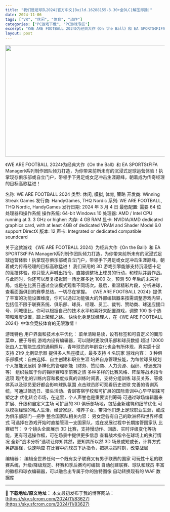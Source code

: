 ```yaml
---
title: "我们是足球队2024|官方中文|Build.16288155-3.30+全DLC|解压即撸|"
date: 2024-11-06
tags: ["VR", "休闲", "体育", "动作"]
categories: ["PC游戏下载", "PC游戏专区"]
excerpt: "《WE ARE FOOTBALL 2024》为经典大作《On the Ball》和 EA SPORTS《FIFA Manager》系列制作团队倾力打造，为你带来前所未有的沉浸式足球运营体验！执掌现存俱乐部或自立门户，带领手下男足或女足冲击生涯巅峰，朝着成为传奇经理的目标高歌猛进！ 名称: WE AR&hellip;"
layout: post
---
```


<img class="aligncenter size-full wp-image-83614" src="https://sky.sfcrom.com/wp-content/uploads/2024/11/2024110608173873.webp" alt="" width="616" height="353" />

《WE ARE FOOTBALL 2024》为经典大作《On the Ball》和 EA SPORTS《FIFA Manager》系列制作团队倾力打造，为你带来前所未有的沉浸式足球运营体验！执掌现存俱乐部或自立门户，带领手下男足或女足冲击生涯巅峰，朝着成为传奇经理的目标高歌猛进！

名称: WE ARE FOOTBALL 2024
类型: 休闲, 模拟, 体育, 策略
开发商: Winning Streak Games
发行商: HandyGames, THQ Nordic
系列: WE ARE FOOTBALL, THQ Nordic, HandyGames
发行日期: 2024 年 3 月 4 日
最低配置:
需要 64 位处理器和操作系统
操作系统: 64-bit Windows 10
处理器: AMD / Intel CPU running at 3. 3 GHz or higher:
内存: 4 GB RAM
显卡: NVIDIA/AMD dedicated graphics card, with at least 4GB of dedicated VRAM and Shader Model 6.0 support
DirectX 版本: 12
声卡: Integrated or dedicated compatible soundcard

关于这款游戏
《WE ARE FOOTBALL 2024》为经典大作《On the Ball》和 EA SPORTS《FIFA Manager》系列制作团队倾力打造，为你带来前所未有的沉浸式足球运营体验！执掌现存俱乐部或自立门户，带领手下男足或女足冲击生涯巅峰，朝着成为传奇经理的目标高歌猛进！
我们采用的 3D 游戏引擎能够支持沉浸感十足的竞技体验，你只管大声喊出指令，直接调整场上球员的行动，和球队并肩作战。与此同时，你还可以反复模拟同一场比赛多达 1000 次，预测 50 年后的未来对局，或是在比赛日通过会议模式观看不同场次。最后，重温精彩片段，分析进球，查看面面俱到的赛季总结，一切尽在掌握。
《WE ARE FOOTBALL 2024》提供了丰富的功能设置维度，你可以通过功能强大的外部编辑器来按需调整游戏内容，包括但不限于联赛系统、俱乐部、球员、经理、员工、裁判、赞助商、球迷应援口号、同城德比。你可以根据自己的技术水平和喜好来配置游戏，调整 100 多个选项和难度设置，踏上荣耀之路。
快快化身足球经理人，在《WE ARE FOOTBALL 2024》中体会竞技体育的无限激情！

游戏特色
用户界面和技术水平优化：
菜单清晰易读，设有标签和可自定义的翼形菜单，便于导航
游戏内设有编辑器，可以随时更改俱乐部和球员数据
超过 12000 张由人工智能生成的通用照片，青年球员的年龄变化也会有所体现，真实感十足
支持 21:9 比例显示器
提供多人热座模式，最多支持 4 名玩家
游戏内容：
3 种俱乐部模式：自由选择、自主创建和职业生涯
培养自身管理技能，为每位球员规划个人技能发展树
多样化的管理职能（财务、赞助商、人力资源、组织、球迷支持等）
组织独属于你的锦标赛和季前赛之旅
多种多样的比赛风格、阵型等战术指令选项
现代化的训练内容和极度拟真的训练时间表，支持分组训练
球员关系、等级体系以及球员爱好都会影响球队氛围
点击球员即可观看历史进球
完善的青训系统，可通过筛选日、猎头活动、青训寄宿学校和可扩展的国际青训中心早早招徕可塑之才
优化转会市场，在这里，个人声誉也是重要谈判筹码
可通过球场编辑器来扩展、升级和自定义主场
可扩展的 3D 俱乐部场地，包括全新建筑和细节优化
可以模拟经理的私人生活，经营家庭、培养子女，带领他们走上足球职业生涯，或成为俱乐部部门一把手
整合国家队相关内容：
男女足各有自己的欧洲杯和世界杯模式
可选择在游戏开始时直接管理一支国家队，或在发展过程中长期接管国家队
比赛细节：
9 个镜头全面展示 3D 比赛，支持慢动作、回放、实时评级变化等功能，更有可选操作框，可在场景中提供更多信息
查看战术指令在球场上的执行情况
全新“战术分析”选项让你知其然，更知其所以然
3D 场景或短或长，计算方式另辟蹊径，快速响应
在比赛中向球员下达指令，把握决策时刻，改变战局

编辑器：
编辑全世界任何一个既有女子联赛又有男子联赛的国家
可玩性十足的联赛系统，升级/降级规定、杯赛和季后赛均可编辑
自动创建联赛、球队和球员
丰富的徽标和球衣编辑器，可以融合出专属于你的独特图像
自动转换现有的 WAF 数据库

---
📖 **下载地址/原文地址：** 本文最初发布于我的博客网站：[https://sky.sfcrom.com/2024/11/83627](https://sky.sfcrom.com/2024/11/83627)
